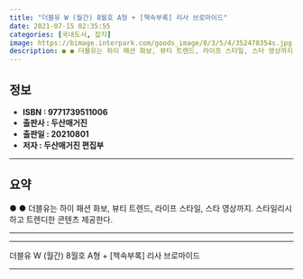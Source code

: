 ```yaml
---
title: "더블유 W (월간) 8월호 A형 + [책속부록] 리사 브로마이드"
date: 2021-07-15 02:35:55
categories: [국내도서, 잡지]
image: https://bimage.interpark.com/goods_image/8/3/5/4/352478354s.jpg
description: ● ● 더블유는 하이 패션 화보, 뷰티 트렌드, 라이프 스타일, 스타 영상까지. 스타일리시하고 트렌디한 콘텐츠 제공한다.
---
```


## **정보**

- **ISBN : 9771739511006**
- **출판사 : 두산매거진**
- **출판일 : 20210801**
- **저자 : 두산매거진 편집부**

------



## **요약**

●  ●  더블유는 하이 패션 화보, 뷰티 트렌드, 라이프 스타일, 스타 영상까지. 스타일리시하고 트렌디한 콘텐츠 제공한다.

------



------


더블유 W (월간) 8월호 A형 + [책속부록] 리사 브로마이드 

------


